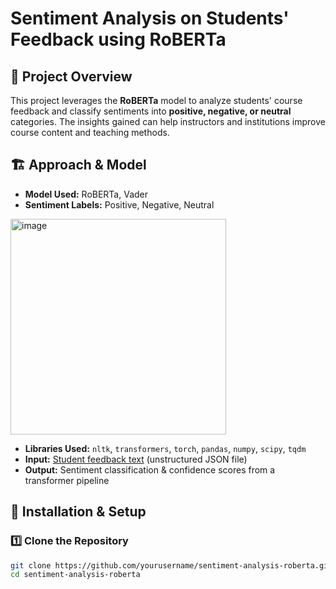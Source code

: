 #  Sentiment Analysis on Students' Feedback using RoBERTa

## 📌 Project Overview
This project leverages the **RoBERTa** model to analyze students' course feedback and classify sentiments into **positive, negative, or neutral** categories. The insights gained can help instructors and institutions improve course content and teaching methods.

## 🏗 Approach & Model
- **Model Used:** RoBERTa, Vader
- **Sentiment Labels:** Positive, Negative, Neutral
<img width="345" alt="image" src="https://github.com/user-attachments/assets/caa3b0f8-b110-4630-b790-30bd8be0ff2e" />

- **Libraries Used:** `nltk`, `transformers`, `torch`, `pandas`, `numpy`, `scipy`, `tqdm` 
- **Input:** [Student feedback text](https://www.kaggle.com/datasets/tilorc/rate-my-professor-reviews-5c-colleges?resource=download) (unstructured JSON file)
- **Output:** Sentiment classification & confidence scores from a transformer pipeline

## 🚀 Installation & Setup
### 1️⃣ Clone the Repository
```bash
git clone https://github.com/yourusername/sentiment-analysis-roberta.git
cd sentiment-analysis-roberta
